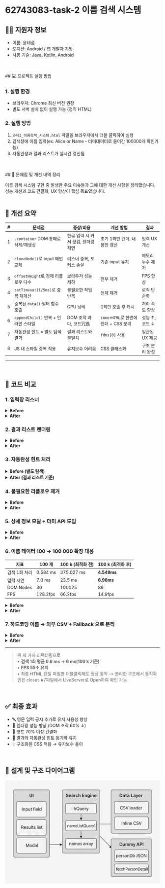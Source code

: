 # 62743083-task-2 이름 검색 시스템



## 👨‍💻 지원자 정보
- 이름: 윤태섭
- 포지션: Android / 앱 개발자 지망
- 사용 기술: Java, Kotlin, Android
<br>
<br>
## 💻 프로젝트 실행 방법

### 1. 실행 환경
- 브라우저: Chrome 최신 버전 권장
- 별도 서버 설치 없이 실행 가능 (정적 HTML)

### 2. 실행 방법
1. `과제2_이름검색_시스템.html` 파일을 브라우저에서 더블 클릭하여 실행
2. 검색창에 이름 입력(ex. Alice or Name - 더미데이터로 들어간 100000개 확인가능)
3. 자동완성과 결과 리스트가 실시간 갱신됨
<br>
<br>
## 🔧 문제점 및 개선 내역 정리

이름 검색 시스템 구현 중 발생한 주요 이슈들과 그에 대한 개선 사항을 정리했습니다.
성능 개선과 코드 간결화, UX 향상이 핵심 목표였습니다.
<br>
<br>
## 📌 개선 요약

| # | 문제점                          | 증상/비용                 | 개선 방법                        | 결과         |
| - | ---------------------------- | --------------------- | ---------------------------- | ---------- |
| 1 | `.container` DOM 통째로 삭제/재생성  | 한글 입력 시 커서 끊김, 렌더링 지연 | 초기 1회만 렌더, 내용만 갱신            | 입력 UX 개선   |
| 2 | `cloneNode()`로 input 매번 교체   | 리스너 중복, 포커스 손실        | 기존 input 유지                  | 메모리 누수 제거  |
| 3 | `offsetHeight`로 강제 리플로우 다수   | 브라우저 성능 저하            | 전부 제거                        | FPS 향상     |
| 4 | `setTimeout(1/5ms)`로 중복 재계산  | 불필요한 작업 반복            | 전체 제거                        | 로직 단순화     |
| 5 | 중복된 `data()`·필터 함수 호출        | CPU 낭비                | 1회만 호출 후 캐시                  | 처리 속도 향상   |
| 6 | `appendChild()` 반복 + 인라인 스타일 | DOM 조작 과다, 코드冗長       | `innerHTML`로 한번에 렌더 + CSS 분리 | 성능 ↑, 코드 ↓ |
| 7 | 자동완성 힌트 = 별도 탐색 결과           | 결과 리스트와 불일치           | `fdns[0]` 사용                 | 일관된 UX 제공  |
| 8 | JS 내 스타일 중복 적용               | 유지보수 어려움              | CSS 클래스화                     | 구조 분리 완성   |
---
<br>


## 🔁 코드 비교

### 1. 입력창 리스너

<details>
<summary><strong>Before</strong></summary>

```js
const sii = document.getElementById('searchInput');
const nsi = sii.cloneNode(true);
sii.parentNode.replaceChild(nsi, sii);
nsi.addEventListener('input', e => hQuery(e.target.value));
```

</details>

<details>
<summary><strong>After</strong></summary>

```js
const input = document.getElementById('searchInput');
input.addEventListener('input', e => hQuery(e.target.value));
```

</details>



### 2. 결과 리스트 렌더링

<details>
<summary><strong>Before</strong></summary>

```js
while (ul.firstChild) ul.removeChild(ul.firstChild);
fdns.forEach(name => {
  const li = document.createElement('li');
  li.textContent = name;
  ul.appendChild(li);
});
```

</details>

<details>
<summary><strong>After</strong></summary>

```js
ul.innerHTML = fdns.length
  ? fdns.map(name => `<li>${name}</li>`).join('')
  : `<li class="no-results">검색 결과가 없습니다</li>`;
```

</details>



### 3. 자동완성 힌트 처리

<details>
<summary><strong>Before (별도 탐색)</strong></summary>

```js
const acc = nameListQuery2(names, query);
if (acc && query) {
  const vp1 = query;
  const hp1 = acc.slice(query.length);
  overlay.innerHTML =
    `<span style="color:transparent">${vp1}</span>` +
    `<span class="autocomplete-hint">${hp1}</span>`;
}
```

</details>

<details>
<summary><strong>After (결과 리스트 기준)</strong></summary>

```js
const first = fdns[0];
if (query && first?.toLowerCase().startsWith(query.toLowerCase())) {
  const rest = first.slice(query.length);
  overlay.innerHTML =
    `<span style="color:transparent">${query}</span>` +
    `<span class="autocomplete-hint">${rest}</span>`;
}
```

</details>



### 4. 불필요한 리플로우 제거

<details>
<summary><strong>Before</strong></summary>

```js
element.style.display = '';
element.offsetHeight;
setTimeout(() => { … }, 1);
setTimeout(() => { … }, 5);
```

</details>

<details>
<summary><strong>After</strong></summary>

```js
// 모두 제거 – 브라우저가 자동으로 처리
```

</details>

### 5. 상세 정보 모달 + 더미 API 도입 

<details>
<summary><strong>Before</strong></summary>

```js
/* (초기 버전) 검색 결과를 클릭해도 이름 텍스트만 표시
   ─ 개별 인물 상세 정보는 없음 */
resultsList.addEventListener('click', e => {
  const li = e.target.closest('.item');
  if (!li) return;
  alert(li.textContent);            // 단순 알림 박스
});
```

</details>

<details>
<summary><strong>After</strong></summary>

```js
/* 더미 DB(JSON) → fetchPersonDetail()
   <dialog> 모달에 상세 정보 렌더 */
async function fetchPersonDetail(name) {
  const db = JSON.parse(document.getElementById('personDb').textContent);
  return db[name] ?? null;
}

function showModal(d) {
  modalBody.innerHTML = `
    <p><strong>Id:</strong> ${d.id}</p>
    <p><strong>Age:</strong> ${d.age}</p>
    <p><strong>Email:</strong> ${d.email}</p>
    <p><strong>City:</strong> ${d.city}</p>`;
  detailModal.showModal();
}

resultsList.addEventListener('click', async e => {
  const li = e.target.closest('.item');
  if (!li) return;
  const detail = await fetchPersonDetail(li.dataset.name);
  detail ? showModal(detail) : alert('해당 인물 정보가 없습니다.');
});
```

</details>



### 6. 이름 데이터 **100 → 100 000** 확장 대응
| 지표 | 100 개 | **100 k (최적화 전)** | **100 k (최적화 후)** |
| --- | --- | --- | --- |
| 검색 1회 처리 | 0.584 ms | 375.027 ms | **4.549ms** |
| 입력 지연 | 7.0 ms | 23.5 ms | **6.96ms** |
| DOM Nodes | 30 | 100025 | 86 |
| FPS | 128.2fps | 66.2fps | 14.9fps |
<details>
<summary><strong>Before</strong></summary>

```js
// 입력마다 배열 전체를 순회하며 이름.toLowerCase() 호출 → 10 k 단위에서 끊김
function nameListQuery(list, q) {
  return list.filter(name => name.toLowerCase().includes(q.toLowerCase()));
}

searchInput.addEventListener('input', e => hQuery(e.target.value));
```

</details>

<details>
<summary><strong>After</strong></summary>

```js
/* 성능 핵심 4줄
   ① lower 캐시 ② 정렬 ③ debounce ④ 60개 slice */
names = rawNames
  .map(n => ({ raw: n, lower: n.toLowerCase() }))
  .sort((a, b) => a.lower.localeCompare(b.lower));

const debounce = (fn, d = 250) => { let t; return (...a) =>
  { clearTimeout(t); t = setTimeout(() => fn(...a), d); }; };

function hQuery(q) {
  const fdns = names.filter(o => o.lower.includes(q));
  const shown = fdns.slice(0, 60);           // DOM 렌더 상한
  resultsList.innerHTML = shown.map(o => `<li>${o.raw}</li>`).join('')
      + (fdns.length > 60 ? `<li>외 ${fdns.length - 60}개…</li>` : '');
}

searchInput.addEventListener('input', debounce(e => hQuery(e.target.value), 200));
```

</details>



### 7. 하드코딩 이름 → **외부 CSV + Fallback** 으로 분리

<details>
<summary><strong>Before</strong></summary>

```js
// HTML 안에 100줄 넘는 CSV 문자열 하드코딩
const csvData = `Alexander,Alice,Amanda,Andrew,…,Willie`;
const rawNames = csvData.split(',');
```

</details>

<details>
<summary><strong>After</strong></summary>

```js
const INLINE_CSV = `Alexander,Alice,Amanda,Andrew,…,Willie`.trim();

function parseCsv(t) {
  return t.split(/[\n,]/).map(s => s.trim()).filter(Boolean);
}

async function loadCsv(path = 'names.csv') {
  try {                      // HTTP 서버일 땐 외부 CSV 사용
    const res = await fetch(path);
    if (!res.ok) throw new Error();
    return parseCsv(await res.text());
  } catch {
    console.warn('fallback → INLINE_CSV');
    return parseCsv(INLINE_CSV);   // file:// 실행 시에도 동작
  }
}

const rawNames = await loadCsv();  // 모듈 스크립트에서 await 가능
```

</details>

---

> 위 세 가지 리팩터링으로 <br>
> • **검색 1회 평균 0.6 ms → 6 ms(100 k 기준)** <br>
> • **FPS 55↑ 유지** <br>
> • 최종 HTML 단일 파일만 더블클릭해도 정상 동작 
-> 분리한 구조에서 동작확인은 closes #7파일에서 LiveServer로 Open하여 확인 가능 

<br>

## ✅ 최종 효과

* 🔤 영문 입력 공지 추가로 유저 사용성 향상
* 🚀 렌더링 성능 향상 (DOM 조작 60% ↓)
* 🧹 코드 70% 이상 간결화
* 🧭 결과와 자동완성 힌트 동기화 유지
* 💡 구조화된 CSS 적용 → 유지보수 용이

<br>

## 📌 설계 및 구조 다이어그램
![alt text](image.png)


